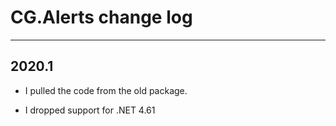 # CG.Alerts change log
---

## 2020.1

* I pulled the code from the old package.

* I dropped support for .NET 4.61



